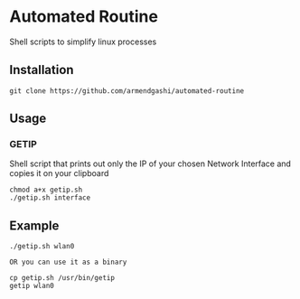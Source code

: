 # Automated Routine

Shell scripts to simplify linux processes

## Installation

```
git clone https://github.com/armendgashi/automated-routine
```

## Usage

### GETIP

Shell script that prints out only the IP of your chosen Network Interface and copies it on your clipboard

```
chmod a+x getip.sh
./getip.sh interface
```

## Example

```
./getip.sh wlan0

OR you can use it as a binary

cp getip.sh /usr/bin/getip
getip wlan0
```
